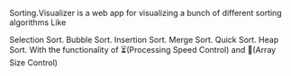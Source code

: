 Sorting.Visualizer is a web app for visualizing a bunch of different sorting algorithms Like

Selection Sort.
Bubble Sort.
Insertion Sort.
Merge Sort.
Quick Sort.
Heap Sort.
With the functionality of ⏳(Processing Speed Control) and 📏(Array Size Control)
